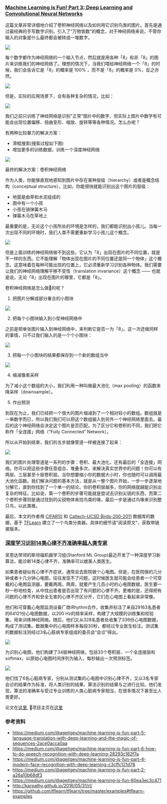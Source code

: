 ### [Machine Learning is Fun! Part 3: Deep Learning and Convolutional Neural Networks](https://medium.com/@ageitgey/machine-learning-is-fun-part-3-deep-learning-and-convolutional-neural-networks-f40359318721)

这篇文章非常详细地介绍了卷积神经网络以及如何用它识别鸟类的图片。首先是通过最经典的手写数字识别，引入了“万物皆数”的概念，对于神经网络来说，不管你输入的对象是什么最终都会被转成一堆数字。

![](./Images/wk5/4.gif)

每个数字都作为神经网络的一个输入节点，然后就是用各种「8」和非「8」的图片来训练我们的神经网络了。理想的情况下，当我们喂给神经网络一个「8」的时候，我们会告诉它是「8」的概率是 100% ，而不是「8」的概率是 0%，反之亦然。

![](./Images/wk5/5.png)

但是，实际的应用场景下，会有各种复杂的情况，比如：

![](./Images/wk5/6.png)

我们之前只训练了神经网络是识别"正常"图片中的数字，但实际上图片中数字有可能会出现位置偏移、扭曲变形、缩放、旋转等等各种情况。怎么办呢？

有两种比较暴力的解决方案：

- 滑框搜索(搜索过程如下图)
- 增加更多的训练数据，训练一个深度神经网络

![](./Images/wk5/7.gif)

最终的解决方案：卷积神经网络

作为人类，你能够直观地感知到图片中存在某种层级（hierarchy）或者是概念结构（conceptual structure），比如，你能很快就能识别出这个图片的层级：

- 地面是由草和水泥组成的
- 图中有一个小孩
- 小孩在骑弹簧木马
- 弹簧木马在草地上

最重要的是，无论这个小孩所处的环境是怎样的，我们都能识别出小孩儿。当每一次出现不同的环境时，我们人类不需要重新学习小孩儿这个概念。

![](./Images/wk5/8.jpeg)

但是上面训练的神经网络做不到这些。它认为「8」出现在图片的不同位置，就是不一样的东西。它不能理解「物体出现在图片的不同位置还是同一个物体」这个概念。这意味着在每种可能出现的位置上，它必须重新学习识别各种物体。我们需要让我们的神经网络理解平移不变性（translation invariance）这个概念 —— 也就是说，无论「8」出现在图片的哪里，它都是「8」。

卷积神经网络是怎么做的呢？

1. 把图片分解成部分重合的小图块

![](./Images/wk5/9.png)

2. 把每个小图块输入到小型神经网络中

之前是把单张图片输入到神经网络中，来判断它是否一为「8」。这一次还做同样的事情，只不过我们输入的是一个个小图块：

![](./Images/wk5/10.png)

3. 把每一个小图块的结果都保存到一个新的数组当中

![](./Images/wk5/11.png)

4. 缩减像素采样

为了减小这个数组的大小，我们利用一种叫做最大池化（max pooling）的函数来降采样（downsample）。

5. 作出预测

到现在为止，我们已经把一个很大的图片缩减到了一个相对较小的数组。数组就是一串数字而已，所以我们我们可以把这个数组输入到另外一个神经网络里面去。最后的这个神经网络会决定这个图片是否匹配。为了区分它和卷积的不同，我们把它称作「全连接」网络（“Fully Connected” Network）。

所以从开始到结束，我们的五步就像管道一样被连接了起来：

![](./Images/wk5/12.png)

我们的图片处理管道是一系列的步骤：卷积、最大池化，还有最后的「全连接」网络。你可以把这些步骤任意组合、堆叠多次，来解决真实世界中的问题！你可以有两层、三层甚至十层卷积层。当你想要缩小你的数据大小时，你也随时可以调用最大池化函数。我们解决问题的基本方法，就是从一整个图片开始，一步一步逐渐地分解它，直到你找到了一个单一的结论。你的卷积层越多，你的网络就越能识别出复杂的特征。比如说，第一个卷积的步骤可能就是尝试去识别尖锐的东西，而第二个卷积步骤则是通过找到的尖锐物体来找鸟类的喙，最后一步是通过鸟喙来识别整只鸟，以此类推。

最后，本文的作者用 [CIFAR10](https://www.cs.toronto.edu/~kriz/cifar.html) 和 [Caltech-UCSD Birds-200-2011](http://www.vision.caltech.edu/visipedia/CUB-200-2011.html) 数据库的数据，基于 [TFLearn](http://tflearn.org/) 建立了一个鸟类分类器。具体的细节请"阅读原文"，获取带链接版本。

### [深度学习识别14类心律不齐准确率超人类专家](https://zhuanlan.zhihu.com/p/27757561)

吴恩达带领的斯坦福机器学习组(Stanford ML Group)最近开发了一种深度学习新算法，能诊断14类心律不齐，准确率可以媲美人类医生。

如果患者疑似有心律不齐症状，通常会去医院做个心电图。但是，在医院做的几分钟或者十几分钟心电图，往往发现不了问题，这时候医生就可能会给患者一个可穿戴的心电图监测器，要戴两周。两周，就要产生几百小时的心电图数据，医生要一秒一秒地检查，从中找出患者是否出现了有问题的心律不齐。更难的是，还得把有问题的心律不齐和安全无害的心律不齐区分开，它们在心电图上看起来非常像。

他们和可穿戴心电图监测设备厂商iRhythm合作，收集并标注了来自29163名患者的64121份心电图数据，以200 Hz的频率采样，构建了大规模的训练集和校验集，用来训练神经网络。随后，他们又从328名患者处收集了336份心电图数据，构成了测试集。数据集中的心电图样本每段30秒，都经过专业医生标注。测试集的数据标注则经过3名心脏病专家组成的委员会“会诊”得出。

![](./Images/wk5/1.png)

为识别心电图，他们构建了34层神经网络，包括33个卷积层、一个全连接层和softmax，以原始心电图时间序列为输入，每秒输出一次预测标签。

![](./Images/wk5/2.png)

他们找了6名心脏病专家，分别从测试集的心电图中识别心律不齐，又以3名专家会诊的结果作为标准，将人类识别的结果、算法识别的结果与之进行比较。他们发现，算法的准确率与受过专业训练的人类心脏病专家相当，在很多情况下甚至比人类更好。

论文在[这里](https://arxiv.org/pdf/1707.01836.pdf), 项目主页在[这里](https://stanfordmlgroup.github.io/projects/ecg/)

### 参考资料
- https://medium.com/@ageitgey/machine-learning-is-fun-part-5-language-translation-with-deep-learning-and-the-magic-of-sequences-2ace0acca0aa
- https://medium.com/@ageitgey/machine-learning-is-fun-part-6-how-to-do-speech-recognition-with-deep-learning-28293c162f7a
- https://medium.com/@ageitgey/machine-learning-is-fun-part-4-modern-face-recognition-with-deep-learning-c3cffc121d78
- https://medium.com/@ageitgey/machine-learning-is-fun-part-2-a26a10b68df3
- https://medium.com/@ageitgey/machine-learning-is-fun-80ea3ec3c471
- http://karpathy.github.io/2016/05/31/rl/
- https://github.com/tflearn/tflearn/tree/master/examples#tflearn-examples
